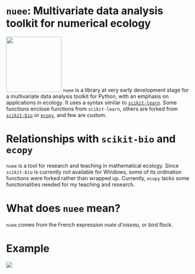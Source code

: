 # `nuee`: Multivariate data analysis toolkit for numerical ecology 

<img src="https://github.com/essicolo/nuee/blob/master/logo.png" width=150px> `nuee` is a library at very early development stage for a multivariate data analysis toolkit for Python, with an emphasis on applications in ecology. It uses a syntax similar to [`scikit-learn`](https://github.com/scikit-learn/scikit-learn). Some functions enclose functions from `scikit-learn`, others are forked from [`scikit-bio`](https://github.com/biocore/scikit-bio) or [`ecopy`](https://github.com/Auerilas/ecopy), and few are custom.

# Relationships with `scikit-bio` and `ecopy`

`nuee` is a tool for research and teaching in mathematical ecology. Since `scikit-bio` is currently not available for Windows, some of its ordination functions were forked rather than wrapped up. Currently, `ecopy` lacks some functionalities needed for my teaching and research.

# What does `nuee` mean?
`nuee` comes from the French expression *nuée d'oiseau*, or bird flock.

# Example

![](https://github.com/essicolo/nuee/blob/master/pca.png)
